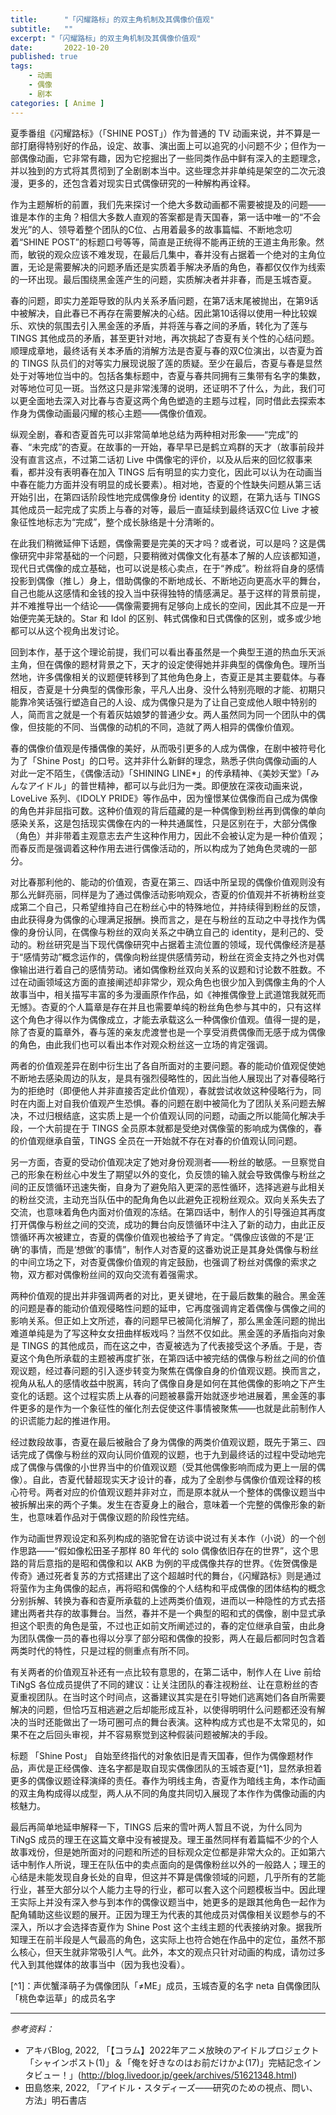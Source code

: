 ```yaml
---
title:      "「闪耀路标」的双主角机制及其偶像价值观"
subtitle:   ""
excerpt: "「闪耀路标」的双主角机制及其偶像价值观"
date:       2022-10-20
published: true 
tags:
    - 动画
    - 偶像
    - 剧本
categories: [ Anime ]
---
```


夏季番组《闪耀路标》（「SHINE POST」）作为普通的 TV 动画来说，并不算是一部打磨得特别好的作品，设定、故事、演出面上可以追究的小问题不少；但作为一部偶像动画，它非常有趣，因为它挖掘出了一些同类作品中鲜有深入的主题理念，并以独到的方式将其贯彻到了全剧剧本当中。这些理念并非单纯是架空的二次元浪漫，更多的，还包含着对现实日式偶像研究的一种解构再诠释。

<!--more-->

作为主题解析的前置，我们先来探讨一个绝大多数动画都不需要被提及的问题——谁是本作的主角？相信大多数人直观的答案都是青天国春，第一话中唯一的“不会发光”的人、领导着整个团队的C位、占用着最多的故事篇幅、不断地念叨着“SHINE POST”的标题口号等等，简直是正统得不能再正统的王道主角形象。然而，敏锐的观众应该不难发现，在最后几集中，春并没有占据着一个绝对的主角位置，无论是需要解决的问题矛盾还是实质着手解决矛盾的角色，春都仅仅作为线索的一环出现。最后围绕黑金莲产生的问题，实质解决者并非春，而是玉城杏夏。

春的问题，即实力差距导致的队内关系矛盾问题，在第7话末尾被抛出，在第9话中被解决，自此春已不再存在需要解决的心结。因此第10话得以使用一种比较娱乐、欢快的氛围去引入黑金莲的矛盾，并将莲与春之间的矛盾，转化为了莲与 TINGS 其他成员的矛盾，甚至更针对地，再次挑起了杏夏有关个性的心结问题。顺理成章地，最终话有关本矛盾的消解方法是杏夏与春的双C位演出，以杏夏为首的 TINGS 队员们的对等实力展现说服了莲的质疑。至少在最后，杏夏与春是显然处于对等地位当中的。包括各集标题中，杏夏与春共同拥有三集带有名字的集数，对等地位可见一斑。当然这只是非常浅薄的说明，还证明不了什么，为此，我们可以更全面地去深入对比春与杏夏这两个角色塑造的主题与过程，同时借此去探索本作身为偶像动画最闪耀的核心主题——偶像价值观。

纵观全剧，春和杏夏首先可以非常简单地总结为两种相对形象——“完成”的春、“未完成”的杏夏。在故事的一开始，春早早已是鹤立鸡群的天才（故事前段并没有直言这点，不过第二话初 Live 中偶像宅的评价，以及从后来的回忆叙事来看，都并没有表明春在加入 TINGS 后有明显的实力变化，因此可以认为在动画当中春在能力方面并没有明显的成长要素）。相对地，杏夏的个性缺失问题从第三话开始引出，在第四话阶段性地完成偶像身份 identity 的议题，在第九话与 TINGS 其他成员一起完成了实质上与春的对等，最后一直延续到最终话双C位 Live 才被象征性地标志为“完成”，整个成长脉络是十分清晰的。

在此我们稍微延伸下话题，偶像需要是完美的天才吗？或者说，可以是吗？这是偶像研究中非常基础的一个问题，只要稍微对偶像文化有基本了解的人应该都知道，现代日式偶像的成立基础，也可以说是核心卖点，在于“养成”。粉丝将自身的感情投影到偶像（推し）身上，借助偶像的不断地成长、不断地迈向更高水平的舞台，自己也能从这感情和金钱的投入当中获得独特的情感满足。基于这样的背景前提，并不难推导出一个结论——偶像需要拥有足够向上成长的空间，因此其不应是一开始便完美无缺的。Star 和 Idol 的区别、韩式偶像和日式偶像的区别，或多或少地都可以从这个视角出发讨论。

回到本作，基于这个理论前提，我们可以看出春虽然是一个典型王道的热血乐天派主角，但在偶像的题材背景之下，天才的设定使得她并非典型的偶像角色。理所当然地，许多偶像相关的议题便转移到了其他角色身上，杏夏正是其主要载体。与春相反，杏夏是十分典型的偶像形象，平凡人出身、没什么特别亮眼的才能、初期只能靠冷笑话强行塑造自己的人设、成为偶像只是为了让自己变成他人眼中特别的人，简而言之就是一个有着灰姑娘梦的普通少女。两人虽然同为同一个团队中的偶像，但技能的不同、当偶像的动机的不同，造就了两人相异的偶像价值观。

春的偶像价值观是传播偶像的美好，从而吸引更多的人成为偶像，在剧中被符号化为了「Shine Post」的口号。这并非什么新鲜的理念，熟悉子供向偶像动画的人对此一定不陌生，《偶像活动》「SHINING LINE*」的传承精神、《美妙天堂》「みんなアイドル」的普世精神，都可以与此归为一类。即便放在深夜动画来说，LoveLive 系列、《IDOLY PRIDE》等作品中，因为憧憬某位偶像而自己成为偶像的角色并非屈指可数。这种价值观的背后蕴藏的是一种偶像到粉丝再到偶像的单向感染关系，这是包括现实偶像在内的一种共通属性，只是区别在于，大部分偶像（角色）并非带着主观意志去产生这种作用力，因此不会被认定为是一种价值观；而春反而是强调着这种作用去进行偶像活动的，所以构成为了她角色灵魂的一部分。

对比春那利他的、能动的价值观，杏夏在第三、四话中所呈现的偶像价值观则没有那么光鲜亮丽，同样是为了通过偶像活动影响观众，杏夏的价值观并不祈祷粉丝变成第二个自己，只希望维持自己在粉丝心中的特殊地位，并持续得到粉丝的反馈，由此获得身为偶像的心理满足报酬。换而言之，是在与粉丝的互动之中寻找作为偶像的身份认同，在偶像与粉丝的双向关系之中确立自己的 identity，是利己的、受动的。粉丝研究是当下现代偶像研究中占据着主流位置的领域，现代偶像经济是基于“感情劳动”概念运作的，偶像向粉丝提供感情劳动，粉丝在资金支持之外也对偶像输出进行着自己的感情劳动。诸如偶像粉丝双向关系的议题和讨论数不胜数。不过在动画领域这方面的直接阐述却非常少，观众角色也很少加入到偶像主角的个人故事当中，相关描写丰富的多为漫画原作作品，如《神推偶像登上武道馆我就死而无憾》。杏夏的个人篇章是存在并且也需要单纯的粉丝角色参与其中的，只有这样这个角色才得以作为偶像成立，才能去承载这么一种偶像价值观。值得一提的是，除了杏夏的篇章外，春与莲的亲友虎渡誉也是一个享受消费偶像而无感于成为偶像的角色，由此我们也可以看出本作对观众粉丝这一立场的肯定强调。

两者的价值观差异在剧中衍生出了各自所面对的主要问题。春的能动价值观促使她不断地去感染周边的队友，是具有强烈侵略性的，因此当他人展现出了对春侵略行为的拒绝时（即便他人并非直接否定此价值观），春就尝试收敛这种侵略行为，同时在内面上对自我价值观产生恐惧。春的问题在剧中被简化为了团队关系问题去解决，不过归根结底，这实质上是一个价值观认同的问题，动画之所以能简化解决手段，一个大前提在于 TINGS 全员原本就都是受绝对偶像萤的影响成为偶像的，春的价值观继承自萤，TINGS 全员在一开始就不存在对春的价值观认同问题。

另一方面，杏夏的受动价值观决定了她对身份观测者——粉丝的敏感。一旦察觉自己的形象在粉丝心中发生了期望以外的变化，负反馈的输入就会导致偶像与粉丝之间的正反馈循环迅速失衡，自身为了避免陷入更深的恶性循环，选择逃避与此相关的粉丝交流，主动充当队伍中的配角角色以此避免正视粉丝观众。双向关系失去了交流，也意味着角色内面对价值观的冻结。在第四话中，制作人的引导强迫其再度打开偶像与粉丝之间的交流，成功的舞台向反馈循环中注入了新的动力，由此正反馈循环再次被建立，杏夏的偶像价值观也被给予了肯定。“偶像应该做的不是‘正确’的事情，而是‘想做’的事情”，制作人对杏夏的这番劝说正是其身处偶像与粉丝的中间立场之下，对杏夏偶像价值观的肯定鼓励，也强调了粉丝对偶像的索求之物，双方都对偶像粉丝间的双向交流有着强需求。

两种价值观的提出并非强调两者的对比，更关键地，在于最后数集的融合。黑金莲的问题是春的能动价值观侵略性问题的延申，它再度强调肯定着偶像与偶像之间的影响关系。但正如上文所述，春的问题早已被简化消解了，那么黑金莲问题的抛出难道单纯是为了写这种女女扭曲样板戏吗？当然不仅如此。黑金莲的矛盾指向对象是 TINGS 的其他成员，而在这之中，杏夏被选为了代表接受这个矛盾。于是，杏夏这个角色所承载的主题被再度扩张，在第四话中被完结的偶像与粉丝之间的价值观议题，经过春问题的引入逐步转变为聚焦在偶像自身的价值观议题。换而言之，视角从私人的感情收益中脱离，转向了偶像自身是如何在其他偶像的影响之下产生变化的话题。这个过程实质上从春的问题被暴露开始就逐步地进展着，黑金莲的事件更多的是作为一个象征性的催化剂去促使这件事情被聚焦——也就是此前制作人的识谎能力起的推进作用。

经过数段故事，杏夏在最后被融合了身为偶像的两类价值观议题，既先于第三、四话完成了偶像与粉丝的双向认同价值观的议题，也于九到最终话的过程中受动地完成了偶像与偶像的小世界当中的价值观议题（受其他偶像影响而成为更上一层的偶像）。自此，杏夏代替超现实天才设计的春，成为了全剧参与偶像价值观诠释的核心符号。两者对应的价值观议题并非对立，而是原本就从一个整体的偶像议题当中被拆解出来的两个子集。发生在杏夏身上的融合，意味着一个完整的偶像形象的新生，也意味着作品对于偶像议题的阶段性完结。

作为动画世界观设定和系列构成的骆驼曾在访谈中说过有关本作（小说）的一个创作思路——“假如像松田圣子那样 80 年代的 solo 偶像依旧存在的世界”，这个思路的背后意指的是昭和偶像和以 AKB 为例的平成偶像共存的世界。《佐贺偶像是传奇》通过死者复苏的方式搭建出了这个超越时代的舞台，《闪耀路标》则是通过将萤作为主角偶像的起点，再将昭和偶像的个人结构和平成偶像的团体结构的概念分别拆解、转换为春和杏夏所承载的上述两类价值观，进而以一种隐性的方式去搭建出两者共存的故事舞台。当然，春并不是一个典型的昭和式的偶像，剧中显式承担这个职责的角色是萤，不过也正如前文所阐述过的，春的定位继承自萤，由此身为团队偶像一员的春也得以分享了部分昭和偶像的投影，两人在最后都同时包含着两类时代的特性，只是过程的侧重点有所不同。

有关两者的价值观互补还有一点比较有意思的，在第二话中，制作人在 Live 前给 TiNgS 各位成员提供了不同的建议：让关注团队的春注视粉丝、让在意粉丝的杏夏重视团队。在当时这个时间点，这番建议其实是在引导她们逃离她们各自所需要解决的问题，但恰巧互相逃避之后却能形成互补，以使得明明什么问题都还没有解决的当时还能做出了一场可圈可点的舞台表演。这种构成方式也是不太常见的，如果不在之后回头审视，并不容易察觉到这种假装问题被解决的手段。

标题 「Shine Post」 自始至终指代的对象依旧是青天国春，但作为偶像题材作品，声优是正经偶像、连名字都是取自现实偶像团队的玉城杏夏[^1]，显然承担着更多的偶像议题诠释演绎的责任。春作为明线主角，杏夏作为暗线主角，本作动画的双主角构成得以成型，两人从不同的角度共同切入展现了本作作为偶像动画的内核魅力。

最后再简单地延申解释一下，TINGS 后来的雪叶两人暂且不说，为什么同为 TiNgS 成员的理王在这篇文章中没有被提及。理王虽然同样有着篇幅不少的个人故事戏份，但是她所面对的问题和所述的目标观众定位都是非常大众的。正如第六话中制作人所说，理王在队伍中的卖点面向的是偶像粉丝以外的一般路人；理王的心结是未能发现自身长处的自卑，但这并不算是偶像领域的问题，几乎所有的艺能行业，甚至大部分以个人能力主导的行业，都可以套入这个问题模板当中。因此理王实际上并没有深入参与到本作的偶像议题当中，她更多的是跟其他角色一起作为配角辅助这些议题的展开。正因为理王为代表的其他成员对偶像相关议题参与的不深入，所以才会选择杏夏作为 Shine Post 这个主线主题的代表接纳对象。据我所知理王在前半段是人气最高的角色，这实际上也符合她在作品中的定位，虽然不那么核心，但天生就非常吸引人气。此外，本文的观点只针对动画的构成，请勿过多代入到其他媒体的故事当中（因为我也没看）。

[^1]：声优蟹泽萌子为偶像团队「≠ME」成员，玉城杏夏的名字 neta 自偶像团队「桃色幸运草」的成员名字

---

*参考资料：*

- アキバBlog, 2022, 「【コラム】2022年アニメ放映のアイドルプロジェクト「シャインポスト(1)」＆「俺を好きなのはお前だけかよ(17)」完結記念インタビュー！」(http://blog.livedoor.jp/geek/archives/51621348.html)
- 田島悠来, 2022, 「アイドル・スタディーズ——研究のための視点、問い、方法」明石書店
